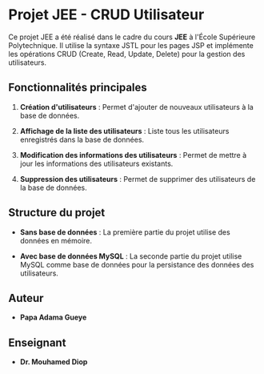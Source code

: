 # Projet JEE - CRUD Utilisateur

Ce projet JEE a été réalisé dans le cadre du cours **JEE** à l'École Supérieure Polytechnique. Il utilise la syntaxe JSTL pour les pages JSP et implémente les opérations CRUD (Create, Read, Update, Delete) pour la gestion des utilisateurs.

## Fonctionnalités principales

1. **Création d'utilisateurs** : Permet d'ajouter de nouveaux utilisateurs à la base de données.
   
2. **Affichage de la liste des utilisateurs** : Liste tous les utilisateurs enregistrés dans la base de données.

3. **Modification des informations des utilisateurs** : Permet de mettre à jour les informations des utilisateurs existants.

4. **Suppression des utilisateurs** : Permet de supprimer des utilisateurs de la base de données.

## Structure du projet

- **Sans base de données** : La première partie du projet utilise des données en mémoire.
  
- **Avec base de données MySQL** : La seconde partie du projet utilise MySQL comme base de données pour la persistance des données des utilisateurs.

## Auteur

- **Papa Adama Gueye**

## Enseignant

- **Dr. Mouhamed Diop**
  
